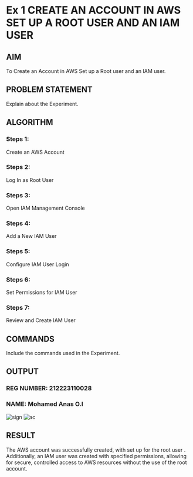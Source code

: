 # Ex 1 CREATE AN  ACCOUNT IN AWS SET UP A ROOT USER AND AN IAM USER
## AIM
To Create an Account in AWS Set up a Root user and an IAM user.
## PROBLEM STATEMENT
Explain about the Experiment.
## ALGORITHM
### Steps 1:
Create an AWS Account
### Steps 2:
Log In as Root User
### Steps 3:
Open IAM Management Console
### Steps 4:
Add a New IAM User
### Steps 5:
Configure IAM User Login
### Steps 6:
Set Permissions for IAM User
### Steps 7:
Review and Create IAM User
## COMMANDS
Include the commands used in the Experiment.

## OUTPUT
### REG NUMBER: 212223110028
### NAME: Mohamed Anas O.I
 ![sign](https://github.com/user-attachments/assets/87c0b1bc-0954-4179-b86d-383a24a7682c)
![ac](https://github.com/user-attachments/assets/930afb20-7680-4d06-ad77-192ccf55b973)



## RESULT
The AWS account was successfully created, with set up for the root user . Additionally, an IAM user was created with specified permissions, allowing for secure, controlled access to AWS resources without the use of the root account.

  
